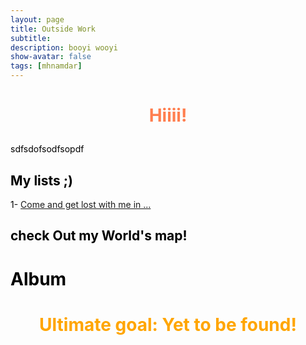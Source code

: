 ```yaml
---
layout: page
title: Outside Work
subtitle: 
description: booyi wooyi
show-avatar: false
tags: [mhnamdar]
---
```




<style>{color:black;}</style>
 
<style>H1{color:black;}</style>
<style>H2{color:black;}</style>
<style>H3{color:black;}</style>
<style>p{color:black;}</style>


<h1 align="center"> <p style="color:#ff7f50;">Hiiii! </p> </h1>

sdfsdofsodfsopdf

## My lists ;)

1- [Come and get lost with me in ...]()


## check Out my World's map!


# Album









<h1 align="center"> <p style="color:orange;"> Ultimate goal: Yet to be found! </p> </h1>



